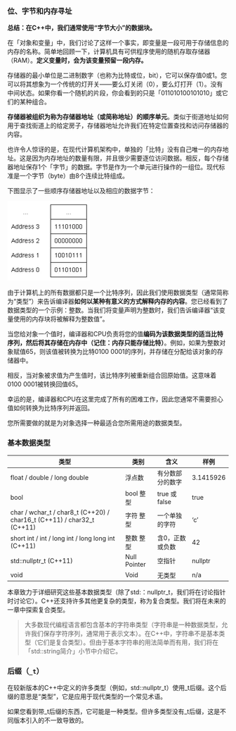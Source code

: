 ### 位、**字节和内存寻址**
**总结：在C++中，我们通常使用“字节大小”的数据块。**

在「对象和变量」中，我们讨论了这样一个事实，即变量是一段可用于存储信息的内存的名称。简单地回顾一下，计算机具有可供程序使用的随机存取存储器（RAM）。**定义变量时，会为该变量预留一段内存。**

存储器的最小单位是二进制数字（也称为比特或位，bit），它可以保存值0或1。您可以将其想象为一个传统的灯开关——要么灯关闭（0），要么灯打开（1）。没有中间状态。如果你看一个随机的片段，你会看到的只是「011010100101010」或它们的某种组合。

**存储器被组织为称为存储器地址（或简称地址）的顺序单元**。类似于街道地址如何用于查找街道上的给定房子，存储器地址允许我们在特定位置查找和访问存储器的内容。

也许令人惊讶的是，在现代计算机架构中，单独的「比特」没有自己唯一的内存地址。这是因为内存地址的数量有限，并且很少需要逐位访问数据。相反，每个存储器地址保存1个「字节」的数据。字节是作为一个单元进行操作的一组位。现代标准是一个字节（byte）由8个连续比特组成。

下图显示了一些顺序存储器地址以及相应的数据字节：

![](asserts/Pasted%20image%2020250810161741.png)


由于计算机上的所有数据都只是一个比特序列，因此我们使用数据类型（通常简称为“类型”）来告诉编译器**如何以某种有意义的方式解释内存的内容**。您已经看到了数据类型的一个示例：整数。当我们将变量声明为整数时，我们告诉编译器“该变量使用的内存块将被解释为整数值”。

当您给对象一个值时，编译器和CPU负责将您的值**编码为该数据类型的适当比特序列，然后将其存储在内存中（记住：内存只能存储比特）**。例如，如果为整数对象赋值65，则该值被转换为比特0100 0001的序列，并存储在分配给该对象的存储器中。

相反，当对象被求值为产生值时，该比特序列被重新组合回原始值。这意味着0100 0001被转换回值65。

幸运的是，编译器和CPU在这里完成了所有的困难工作，因此您通常不需要担心值如何转换为比特序列并返回。

您所需要做的就是为对象选择一种最适合您所需用途的数据类型。

### 基本数据类型
| 类型                                                                     | 类别           | 含义           | 样例        |
| ---------------------------------------------------------------------- | ------------ | ------------ | --------- |
| float / double / long double                                           | 浮点数          | 有分数部分的数字     | 3.1415926 |
| bool                                                                   | bool 整型      | true 或 false | true      |
| char / wchar_t / char8_t (C++20) / char16_t (C++11) / char32_t (C++11) | 字符 整型        | 一个单独的字符      | ‘c’       |
| short int / int / long int / long long int (C++11)                     | 整数 整型        | 含0，正数或负数     | 42        |
| std::nullptr_t (C++11)                                                 | Null Pointer | 空指针          | nullptr   |
| void                                                                   | Void         | 无类型          | n/a       |
本章致力于详细研究这些基本数据类型（除了std:：nullptr_t，我们将在讨论指针时讨论它）。C++还支持许多其他更复杂的类型，称为复合类型。我们将在未来的一章中探索复合类型。

>大多数现代编程语言都包含基本的字符串类型（字符串是一种数据类型，允许我们保存字符序列，通常用于表示文本）。在C++中，字符串不是基本类型（它们是复合类型）。但由于基本字符串的用法简单而有用，我们将在「std::string简介」小节中介绍它。

### 后缀（`_t`）
在较新版本的C++中定义的许多类型（例如，std::nullptr_t）使用_t后缀。这个后缀的意思是“类型”，它是应用于现代类型的一个常见术语。

如果您看到带_t后缀的东西，它可能是一种类型。但许多类型没有_t后缀，这是不同版本引入的不一致导致的。